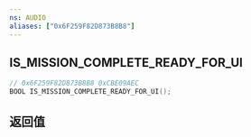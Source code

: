 ```yaml
---
ns: AUDIO
aliases: ["0x6F259F82D873B8B8"]
---
```

## IS_MISSION_COMPLETE_READY_FOR_UI

```c
// 0x6F259F82D873B8B8 0xCBE09AEC
BOOL IS_MISSION_COMPLETE_READY_FOR_UI();
```


## 返回值
